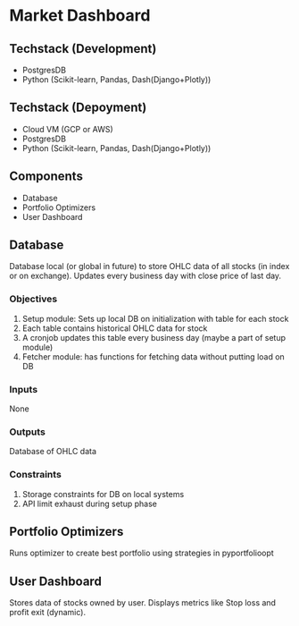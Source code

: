 # Market Dashboard
## Techstack (Development)
* PostgresDB
* Python (Scikit-learn, Pandas, Dash(Django+Plotly))

## Techstack (Depoyment)
* Cloud VM (GCP or AWS)
* PostgresDB
* Python (Scikit-learn, Pandas, Dash(Django+Plotly))

## Components
* Database
* Portfolio Optimizers
* User Dashboard

## Database
Database local (or global in future) to store OHLC data of all stocks (in index or on exchange).
Updates every business day with close price of last day.

### Objectives
1. Setup module: Sets up local DB on initialization with table for each stock
2. Each table contains historical OHLC data for stock
3. A cronjob updates this table every business day (maybe a part of setup module)
4. Fetcher module: has functions for fetching data without putting load on DB

### Inputs
None

### Outputs
Database of OHLC data

### Constraints
1. Storage constraints for DB on local systems
2. API limit exhaust during setup phase

## Portfolio Optimizers
Runs optimizer to create best portfolio using strategies in pyportfolioopt

## User Dashboard
Stores data of stocks owned by user.
Displays metrics like Stop loss and profit exit (dynamic).
